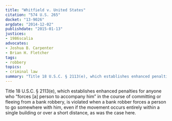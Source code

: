 ```yaml
---
title: "Whitfield v. United States"
citation: "574 U.S. 265"
docket: "13-9026"
argdate: "2014-12-02"
publishdate: "2015-01-13"
justices:
- 1986scalia
advocates:
- Joshua B. Carpenter
- Brian H. Fletcher
tags:
- robbery
topics:
- criminal law
summary: "Title 18 U.S.C. § 2113(e), which establishes enhanced penalties for anyone who “forces [a] person to accompany him” in the course of committing or fleeing from a bank robbery, is violated when a bank robber forces a person to go somewhere with him, even if the movement occurs entirely within a single building or over a short distance, as was the case here."
---
```

Title 18 U.S.C. § 2113(e), which establishes enhanced penalties for anyone who “forces [a] person to accompany him” in the course of committing or fleeing from a bank robbery, is violated when a bank robber forces a person to go somewhere with him, even if the movement occurs entirely within a single building or over a short distance, as was the case here.